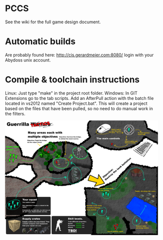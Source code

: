 PCCS
====

See the wiki for the full game design document.

Automatic builds
====
Are probably found here: http://cis.gerardmeier.com:8080/ login with your Abydoss unix account.

Compile & toolchain instructions
====
Linux: Just type "make" in the project root folder.
Windows: In GIT Extensions go to the tab scripts. Add an AfterPull action with the batch file located in vs2012 named "Create Project.bat".
This will create a project based on the files that have been pulled, so no need to do manual work in the filters.


![logo](https://github.com/Gerjo/PCCS/blob/master/artwork/exports/one_page_game_design.png?raw=true)